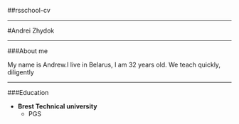 ##rsschool-cv

---

#Andrei Zhydok

---

###About me

My name is Andrew.I live in Belarus, I am 32 years old. We teach quickly, diligently

---

###Education

- **Brest Technical university**
  - PGS
